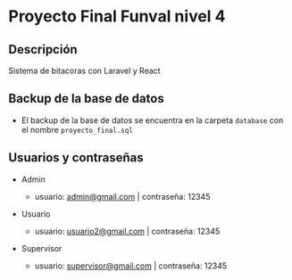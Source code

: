 # Proyecto Final Funval nivel 4

## Descripción
Sistema de bitacoras con Laravel y React

## Backup de la base de datos
- El backup de la base de datos se encuentra en la carpeta `database` con el nombre `proyecto_final.sql`

## Usuarios y contraseñas 

- Admin
    - usuario: admin@gmail.com | contraseña: 12345

- Usuario
    - usuario: usuario2@gmail.com | contraseña: 12345

- Supervisor
    - usuario: supervisor@gmail.com  | contraseña: 12345
